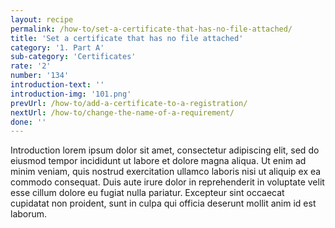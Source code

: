 ```yaml
---
layout: recipe
permalink: /how-to/set-a-certificate-that-has-no-file-attached/
title: 'Set a certificate that has no file attached'
category: '1. Part A'
sub-category: 'Certificates'
rate: '2'
number: '134'
introduction-text: ''
introduction-img: '101.png'
prevUrl: /how-to/add-a-certificate-to-a-registration/
nextUrl: /how-to/change-the-name-of-a-requirement/
done: ''
---
```


Introduction lorem ipsum dolor sit amet, consectetur adipiscing elit, sed do eiusmod tempor incididunt ut labore et dolore magna aliqua. Ut enim ad minim veniam, quis nostrud exercitation ullamco laboris nisi ut aliquip ex ea commodo consequat. Duis aute irure dolor in reprehenderit in voluptate velit esse cillum dolore eu fugiat nulla pariatur. Excepteur sint occaecat cupidatat non proident, sunt in culpa qui officia deserunt mollit anim id est laborum.

